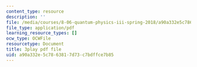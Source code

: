 ```yaml
---
content_type: resource
description: ''
file: /media/courses/8-06-quantum-physics-iii-spring-2018/a90a332e5c7863817d73c7bdffce7b85_U4zZhQz1Xqc.pdf
file_type: application/pdf
learning_resource_types: []
ocw_type: OCWFile
resourcetype: Document
title: 3play pdf file
uid: a90a332e-5c78-6381-7d73-c7bdffce7b85
---
```

